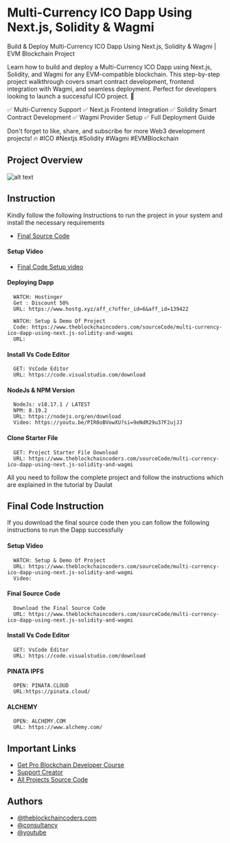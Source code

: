 # Multi-Currency ICO Dapp Using Next.js, Solidity & Wagmi

Build & Deploy Multi-Currency ICO Dapp Using Next.js, Solidity & Wagmi | EVM Blockchain Project

Learn how to build and deploy a Multi-Currency ICO Dapp using Next.js, Solidity, and Wagmi for any EVM-compatible blockchain. This step-by-step project walkthrough covers smart contract development, frontend integration with Wagmi, and seamless deployment. Perfect for developers looking to launch a successful ICO project. 🚀

✅ Multi-Currency Support
✅ Next.js Frontend Integration
✅ Solidity Smart Contract Development
✅ Wagmi Provider Setup
✅ Full Deployment Guide

Don't forget to like, share, and subscribe for more Web3 development projects! 🔥 #ICO #Nextjs #Solidity #Wagmi #EVMBlockchain

## Project Overview

![alt text](https://www.daulathussain.com/wp-content/uploads/2025/03/Multi-Currency-ICO-Dapp-Using-Next.js-Solidity-Wagmi.jpg)

## Instruction

Kindly follow the following Instructions to run the project in your system and install the necessary requirements

- [Final Source Code](https://www.theblockchaincoders.com/sourceCode/multi-currency-ico-dapp-using-next.js-solidity-and-wagmi)

#### Setup Video

- [Final Code Setup video]()

#### Deploying Dapp

```
  WATCH: Hostinger
  Get : Discount 50%
  URL: https://www.hostg.xyz/aff_c?offer_id=6&aff_id=139422
```

```
  WATCH: Setup & Demo Of Project
  Code: https://www.theblockchaincoders.com/sourceCode/multi-currency-ico-dapp-using-next.js-solidity-and-wagmi
  URL:
```

#### Install Vs Code Editor

```
  GET: VsCode Editor
  URL: https://code.visualstudio.com/download
```

#### NodeJs & NPM Version

```
  NodeJs: v18.17.1 / LATEST
  NPM: 8.19.2
  URL: https://nodejs.org/en/download
  Video: https://youtu.be/PIR0oBVowXU?si=9eNdR29u37F2ujJJ
```

#### Clone Starter File

```
  GET: Project Starter File Download
  URL: https://www.theblockchaincoders.com/sourceCode/multi-currency-ico-dapp-using-next.js-solidity-and-wagmi
```

All you need to follow the complete project and follow the instructions which are explained in the tutorial by Daulat

## Final Code Instruction

If you download the final source code then you can follow the following instructions to run the Dapp successfully

#### Setup Video

```
  WATCH: Setup & Demo Of Project
  URL: https://www.theblockchaincoders.com/sourceCode/multi-currency-ico-dapp-using-next.js-solidity-and-wagmi
  Video:
```

#### Final Source Code

```
  Download the Final Source Code
  URL: https://www.theblockchaincoders.com/sourceCode/multi-currency-ico-dapp-using-next.js-solidity-and-wagmi
```

#### Install Vs Code Editor

```
  GET: VsCode Editor
  URL: https://code.visualstudio.com/download
```

#### PINATA IPFS

```
  OPEN: PINATA.CLOUD
  URL:https://pinata.cloud/
```

#### ALCHEMY

```
  OPEN: ALCHEMY.COM
  URL: https://www.alchemy.com/
```

## Important Links

- [Get Pro Blockchain Developer Course](https://www.theblockchaincoders.com/pro-nft-marketplace)
- [Support Creator](https://bit.ly/Support-Creator)
- [All Projects Source Code](https://www.theblockchaincoders.com/SourceCode)

## Authors

- [@theblockchaincoders.com](https://www.theblockchaincoders.com/)
- [@consultancy](https://www.theblockchaincoders.com/consultancy)
- [@youtube](https://www.youtube.com/@daulathussain)
